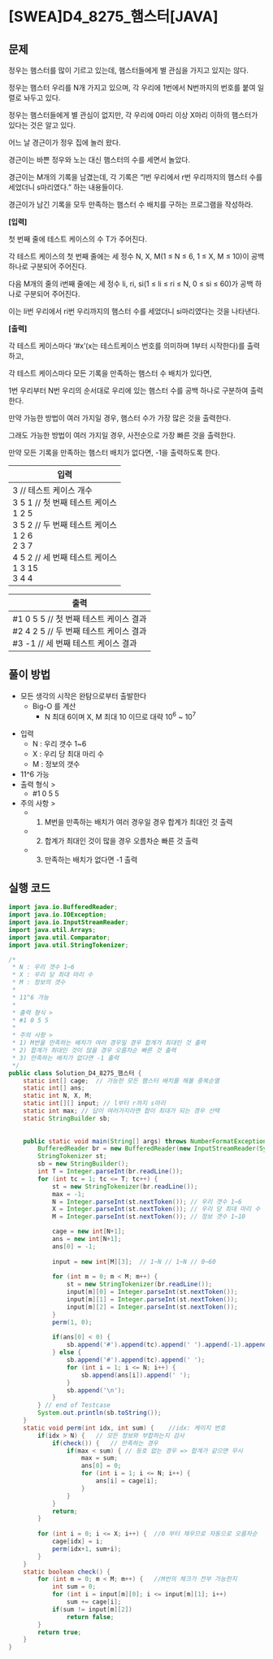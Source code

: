 # [SWEA]D4_8275_햄스터[JAVA]

## 문제

정우는 햄스터를 많이 기르고 있는데, 햄스터들에게 별 관심을 가지고 있지는 않다.

정우는 햄스터 우리를 N개 가지고 있으며, 각 우리에 1번에서 N번까지의 번호를 붙여 일렬로 놔두고 있다.

정우는 햄스터들에게 별 관심이 없지만, 각 우리에 0마리 이상 X마리 이하의 햄스터가 있다는 것은 알고 있다.

어느 날 경근이가 정우 집에 놀러 왔다.

경근이는 바쁜 정우와 노는 대신 햄스터의 수를 세면서 놀았다.

경근이는 M개의 기록을 남겼는데, 각 기록은 “l번 우리에서 r번 우리까지의 햄스터 수를 세었더니 s마리였다.” 하는 내용들이다.

경근이가 남긴 기록을 모두 만족하는 햄스터 수 배치를 구하는 프로그램을 작성하라.


**[입력]**

첫 번째 줄에 테스트 케이스의 수 T가 주어진다.

각 테스트 케이스의 첫 번째 줄에는 세 정수 N, X, M(1 ≤ N ≤ 6, 1 ≤ X, M ≤ 10)이 공백 하나로 구분되어 주어진다.

다음 M개의 줄의 i번째 줄에는 세 정수 li, ri, si(1 ≤ li ≤ ri ≤ N, 0 ≤ si ≤ 60)가 공백 하나로 구분되어 주어진다.

이는 li번 우리에서 ri번 우리까지의 햄스터 수를 세었더니 si마리였다는 것을 나타낸다.


**[출력]**

각 테스트 케이스마다 ‘#x’(x는 테스트케이스 번호를 의미하며 1부터 시작한다)를 출력하고,

각 테스트 케이스마다 모든 기록을 만족하는 햄스터 수 배치가 있다면,

1번 우리부터 N번 우리의 순서대로 우리에 있는 햄스터 수를 공백 하나로 구분하여 출력한다.

만약 가능한 방법이 여러 가지일 경우, 햄스터 수가 가장 많은 것을 출력한다.

그래도 가능한 방법이 여러 가지일 경우, 사전순으로 가장 빠른 것을 출력한다.

만약 모든 기록을 만족하는 햄스터 배치가 없다면, -1을 출력하도록 한다.


| 입력                                                         |
| ------------------------------------------------------------ |
| 3 // 테스트 케이스 개수<br />3 5 1 // 첫 번째 테스트 케이스<br />1 2 5 <br />3 5 2 // 두 번째 테스트 케이스<br />1 2 6 <br />2 3 7 <br />4 5 2 // 세 번째 테스트 케이스<br />1 3 15 <br />3 4 4 |

| 출력                                                         |
| ------------------------------------------------------------ |
| #1 0 5 5 // 첫 번째 테스트 케이스 결과<br />#2 4 2 5 // 두 번째 테스트 케이스 결과<br />#3 -1 // 세 번째 테스트 케이스 결과 |

## 풀이 방법

- 모든 생각의 시작은 완탐으로부터 출발한다
  - Big-O 를 계산
    - N 최대 6이며 X, M 최대 10 이므로 대략 10<sup>6</sup> ~ 10<sup>7</sup> 


 * 입력
     * N : 우리 갯수 1~6
     * X : 우리 당 최대 마리 수
     * M : 정보의 갯수
 * 11^6 가능
 * 출력 형식 >
     * #1 0 5 5
 * 주의 사항 >
     * 1) M번을 만족하는 배치가 여러 경우일 경우 합계가 최대인 것 출력
     * 2) 합계가 최대인 것이 많을 경우 오름차순 빠른 것 출력
     * 3) 만족하는 배치가 없다면 -1 출력



## 실행 코드

```java
import java.io.BufferedReader;
import java.io.IOException;
import java.io.InputStreamReader;
import java.util.Arrays;
import java.util.Comparator;
import java.util.StringTokenizer;

/*
 * N : 우리 갯수 1~6
 * X : 우리 당 최대 마리 수
 * M : 정보의 갯수
 * 
 * 11^6 가능
 * 
 * 출력 형식 >
 * #1 0 5 5
 * 
 * 주의 사항 >
 * 1) M번을 만족하는 배치가 여러 경우일 경우 합계가 최대인 것 출력
 * 2) 합계가 최대인 것이 많을 경우 오름차순 빠른 것 출력
 * 3) 만족하는 배치가 없다면 -1 출력
 */
public class Solution_D4_8275_햄스터 {
	static int[] cage;	// 가능한 모든 햄스터 배치를 해볼 중복순열
	static int[] ans;
	static int N, X, M;
	static int[][] input; // l부터 r까지 s마리
	static int max;	// 답이 여러가지라면 합이 최대가 되는 경우 선택
	static StringBuilder sb;
	
	
	public static void main(String[] args) throws NumberFormatException, IOException {
		BufferedReader br = new BufferedReader(new InputStreamReader(System.in));
		StringTokenizer st;
		sb = new StringBuilder();
		int T = Integer.parseInt(br.readLine());
		for (int tc = 1; tc <= T; tc++) {
			st = new StringTokenizer(br.readLine());
			max = -1;
			N = Integer.parseInt(st.nextToken()); // 우리 갯수 1~6
			X = Integer.parseInt(st.nextToken()); // 우리 당 최대 마리 수 1~10
			M = Integer.parseInt(st.nextToken()); // 정보 갯수 1~10

			cage = new int[N+1];
			ans = new int[N+1];
			ans[0] = -1;
			
			input = new int[M][3];	// 1~N // 1~N // 0~60
			
			for (int m = 0; m < M; m++) {
				st = new StringTokenizer(br.readLine());
				input[m][0] = Integer.parseInt(st.nextToken());
				input[m][1] = Integer.parseInt(st.nextToken());
				input[m][2] = Integer.parseInt(st.nextToken());
			}
			perm(1, 0);
			
			if(ans[0] < 0) { 
				sb.append('#').append(tc).append(' ').append(-1).append('\n');
			} else {
				sb.append('#').append(tc).append(' ');
				for (int i = 1; i <= N; i++) {
					sb.append(ans[i]).append(' ');
				}
				sb.append('\n');
			}
		} // end of Testcase
		System.out.println(sb.toString());
	}
	static void perm(int idx, int sum) {	//idx: 케이지 번호
		if(idx > N) {	// 모든 정보와 부합하는지 검사
			if(check()) {	// 만족하는 경우
				if(max < sum) {	// 등호 없는 경우 => 합계가 같으면 무시
					max = sum;
					ans[0] = 0;
					for (int i = 1; i <= N; i++) {
						ans[i] = cage[i];
					}
				}
			}
			return;
		}
		
		for (int i = 0; i <= X; i++) {	//0 부터 채우므로 자동으로 오름차순
			cage[idx] = i;
			perm(idx+1, sum+i);
		}
	}
	static boolean check() {
		for (int m = 0; m < M; m++) {	//M번의 체크가 전부 가능한지
			int sum = 0;
			for (int i = input[m][0]; i <= input[m][1]; i++)
				sum += cage[i];
			if(sum != input[m][2]) 
				return false;
		}
		return true;
	}
}

```

